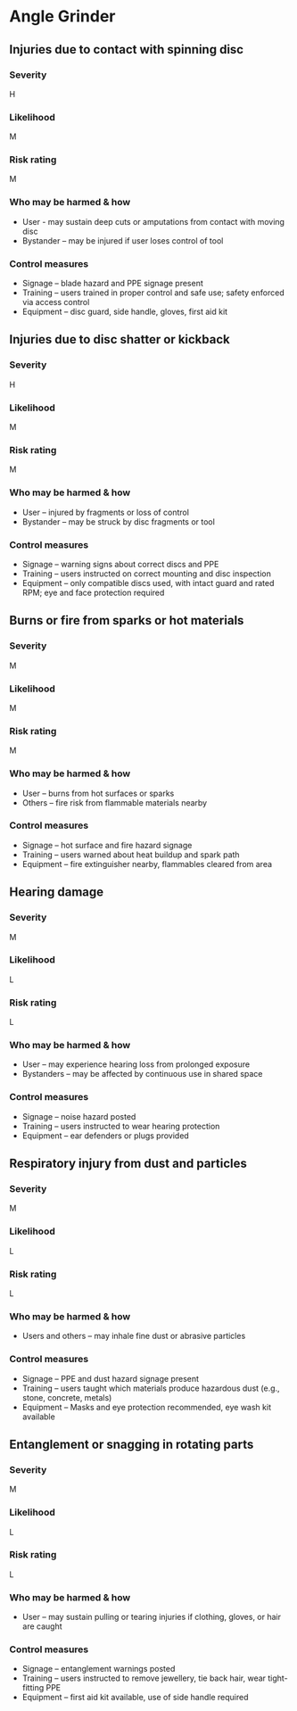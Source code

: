 # Angle Grinder

## Injuries due to contact with spinning disc

### Severity

H

### Likelihood

M

### Risk rating

M

### Who may be harmed & how

- User - may sustain deep cuts or amputations from contact with moving disc
- Bystander – may be injured if user loses control of tool

### Control measures

- Signage – blade hazard and PPE signage present
- Training – users trained in proper control and safe use; safety enforced via access control
- Equipment – disc guard, side handle, gloves, first aid kit

## Injuries due to disc shatter or kickback

### Severity

H

### Likelihood

M

### Risk rating

M

### Who may be harmed & how

- User – injured by fragments or loss of control
- Bystander – may be struck by disc fragments or tool

### Control measures

- Signage – warning signs about correct discs and PPE
- Training – users instructed on correct mounting and disc inspection
- Equipment – only compatible discs used, with intact guard and rated RPM; eye and face protection required

## Burns or fire from sparks or hot materials

### Severity

M

### Likelihood

M

### Risk rating

M

### Who may be harmed & how

- User – burns from hot surfaces or sparks
- Others – fire risk from flammable materials nearby

### Control measures

- Signage – hot surface and fire hazard signage
- Training – users warned about heat buildup and spark path
- Equipment – fire extinguisher nearby, flammables cleared from area

## Hearing damage

### Severity

M

### Likelihood

L

### Risk rating

L

### Who may be harmed & how

- User – may experience hearing loss from prolonged exposure
- Bystanders – may be affected by continuous use in shared space

### Control measures

- Signage – noise hazard posted
- Training – users instructed to wear hearing protection
- Equipment – ear defenders or plugs provided

## Respiratory injury from dust and particles

### Severity

M

### Likelihood

L

### Risk rating

L

### Who may be harmed & how

- Users and others – may inhale fine dust or abrasive particles

### Control measures

- Signage – PPE and dust hazard signage present
- Training – users taught which materials produce hazardous dust (e.g., stone, concrete, metals)
- Equipment – Masks and eye protection recommended, eye wash kit available

## Entanglement or snagging in rotating parts

### Severity

M

### Likelihood

L

### Risk rating

L

### Who may be harmed & how

- User – may sustain pulling or tearing injuries if clothing, gloves, or hair are caught

### Control measures

- Signage – entanglement warnings posted
- Training – users instructed to remove jewellery, tie back hair, wear tight-fitting PPE
- Equipment – first aid kit available, use of side handle required
